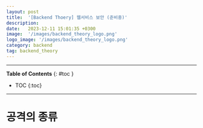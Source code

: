 ```yaml
---
layout: post
title:  '[Backend Thoery] 웹서비스 보안 (준비중)'
description: 
date:   2023-12-11 15:01:35 +0300
image:  '/images/backend_theory_logo.png'
logo_image: '/images/backend_theory_logo.png'
category: backend
tag: backend_theory
---
```


---
**Table of Contents**
{: #toc }
*  TOC
{:toc}

---

# 공격의 종류